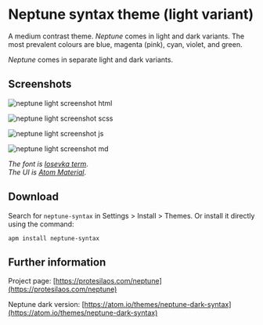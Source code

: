 # Neptune syntax theme (light variant)

A medium contrast theme. *Neptune* comes in light and dark variants. The most prevalent colours are blue, magenta (pink), cyan, violet, and green.

*Neptune* comes in separate light and dark variants.

## Screenshots

![neptune light screenshot html](https://raw.githubusercontent.com/protesilaos/prot16/master/neptune/img/neptune_light_html.png)

![neptune light screenshot scss](https://raw.githubusercontent.com/protesilaos/prot16/master/neptune/img/neptune_light_scss.png)

![neptune light screenshot js](https://raw.githubusercontent.com/protesilaos/prot16/master/neptune/img/neptune_light_js.png)

![neptune light screenshot md](https://raw.githubusercontent.com/protesilaos/prot16/master/neptune/img/neptune_light_md.png)

*The font is [Iosevka term](https://github.com/be5invis/Iosevka)*.  
*The UI is [Atom Material](https://github.com/atom-material/atom-material-ui)*.

## Download

Search for `neptune-syntax` in Settings > Install > Themes. Or install it directly using the command:

```shell
apm install neptune-syntax
```

## Further information

Project page: [https://protesilaos.com/neptune](https://protesilaos.com/neptune)

Neptune dark version: [https://atom.io/themes/neptune-dark-syntax](https://atom.io/themes/neptune-dark-syntax)
